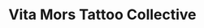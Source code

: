 ---
title: "Vita Mors Tattoo Collective"
url: /eastbourne/vita-mors-tattoo-collective/
shop: tailor
---